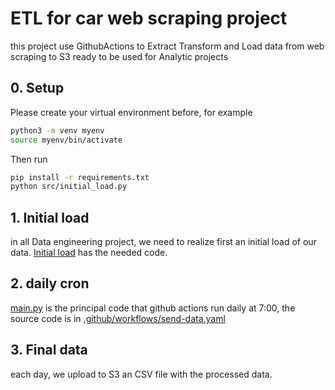 # ETL for car web scraping project
this project use GithubActions to Extract Transform and Load data from web scraping to S3 ready to be used for Analytic projects

## 0. Setup
Please create your virtual environment before, for example
```bash
python3 -m venv myenv
source myenv/bin/activate
```
Then run
```bash
pip install -r requirements.txt
python src/initial_load.py
```
## 1. Initial load
in all Data engineering project, we need to realize first an initial load of our data. [Initial load](src/initial_load.py) has the needed code.

## 2. daily cron
[main.py](src/main.py) is the principal code that github actions run daily at 7:00, the source code is in [.github/workflows/send-data.yaml](.github/workflows/send-data.yml)

## 3. Final data
each day, we upload to S3 an CSV file with the processed data.

